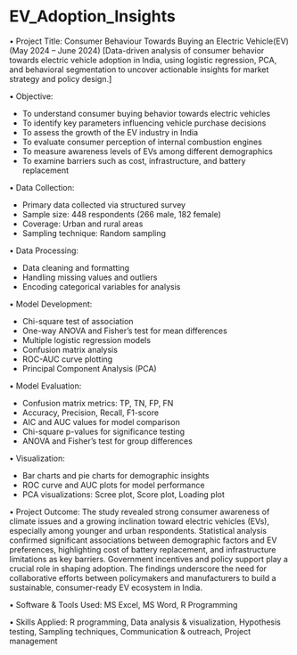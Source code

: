 # EV_Adoption_Insights
•	Project Title: Consumer Behaviour Towards Buying an Electric Vehicle(EV)
(May 2024 – June 2024)
[Data-driven analysis of consumer behavior towards electric vehicle adoption in India, using logistic regression, PCA, and behavioral segmentation to uncover actionable insights for market strategy and policy design.]

•	Objective:
-	To understand consumer buying behavior towards electric vehicles
-	To identify key parameters influencing vehicle purchase decisions
-	To assess the growth of the EV industry in India
-	To evaluate consumer perception of internal combustion engines
-	To measure awareness levels of EVs among different demographics
-	To examine barriers such as cost, infrastructure, and battery replacement
  
•	Data Collection:
-	Primary data collected via structured survey
-	Sample size: 448 respondents (266 male, 182 female)
-	Coverage: Urban and rural areas
-	Sampling technique: Random sampling
  
•	Data Processing:
-	Data cleaning and formatting
-	Handling missing values and outliers
-	Encoding categorical variables for analysis
  
•	Model Development:
-	Chi-square test of association
-	One-way ANOVA and Fisher’s test for mean differences
-	Multiple logistic regression models
-	Confusion matrix analysis
-	ROC-AUC curve plotting
-	Principal Component Analysis (PCA)
  
•	Model Evaluation:
-	Confusion matrix metrics: TP, TN, FP, FN
-	Accuracy, Precision, Recall, F1-score
-	AIC and AUC values for model comparison
-	Chi-square p-values for significance testing
-	ANOVA and Fisher’s test for group differences
  
•	Visualization:
-	Bar charts and pie charts for demographic insights
-	ROC curve and AUC plots for model performance
-	PCA visualizations: Scree plot, Score plot, Loading plot

•	Project Outcome: 
The study revealed strong consumer awareness of climate issues and a growing inclination toward electric vehicles (EVs), especially among younger and urban respondents. Statistical analysis confirmed significant associations between demographic factors and EV preferences, highlighting cost of battery replacement, and infrastructure limitations as key barriers. Government incentives and policy support play a crucial role in shaping adoption. The findings underscore the need for collaborative efforts between policymakers and manufacturers to build a sustainable, consumer-ready EV ecosystem in India.

•	Software & Tools Used: MS Excel, MS Word, R Programming

•	Skills Applied: R programming, Data analysis & visualization, Hypothesis testing, Sampling techniques, Communication & outreach, Project management
